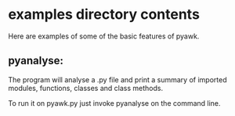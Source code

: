 
# examples directory contents
Here are examples of some of the basic features of pyawk.

## pyanalyse: 
  The program will analyse a .py file and print a summary of
  imported modules, functions, classes and class methods.

  To run it on pyawk.py just invoke pyanalyse on the command line.
